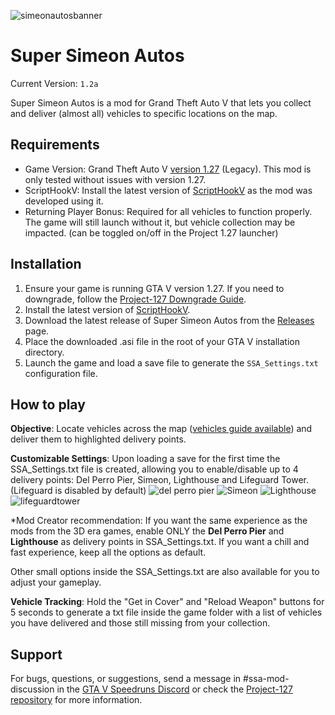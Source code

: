 ![simeonautosbanner](https://github.com/user-attachments/assets/39f17048-ae7a-4671-ac17-49fcb32cce04)
# Super Simeon Autos
Current Version: <code>1.2a</code>

Super Simeon Autos is a mod for Grand Theft Auto V  that lets you collect and deliver (almost all) vehicles to specific locations on the map.

## Requirements
* Game Version: Grand Theft Auto V [version 1.27](https://github.com/TwosHusbandS/Project-127/) (Legacy). This mod is only tested without issues with version 1.27.
* ScriptHookV: Install the latest version of [ScriptHookV](https://www.dev-c.com/gtav/scripthookv/) as the mod was developed using it.
* Returning Player Bonus: Required for all vehicles to function properly. The game will still launch without it, but vehicle collection may be impacted. (can be toggled on/off in the Project 1.27 launcher)

## Installation
1. Ensure your game is running GTA V version 1.27. If you need to downgrade, follow the [Project-127 Downgrade Guide](https://github.com/TwosHusbandS/Project-127/blob/master/Installer/Info/Help.md).
2. Install the latest version of [ScriptHookV](https://www.dev-c.com/gtav/scripthookv/).
3. Download the latest release of Super Simeon Autos from the [Releases](https://github.com/GordoLeal/SuperSimeonAutos/releases) page.
4. Place the downloaded .asi file in the root of your GTA V installation directory.
5. Launch the game and load a save file to generate the <code>SSA_Settings.txt</code> configuration file.

## How to play
**Objective**: Locate vehicles across the map ([vehicles guide available](https://docs.google.com/document/d/1HLy1r_IYJAnth6uyUSzunOT0c65c5wLdxrW01GbjFZA/edit?usp=sharing)) and deliver them to highlighted delivery points.

**Customizable Settings**: Upon loading a save for the first time the SSA_Settings.txt file is created, allowing you to enable/disable up to 4 delivery points: Del Perro Pier, Simeon, Lighthouse and Lifeguard Tower. (Lifeguard is disabled by default)
![del perro pier](https://github.com/GordoLeal/SuperSimeonAutos/blob/master/githubpage/delperro.png)
![Simeon](https://github.com/GordoLeal/SuperSimeonAutos/blob/master/githubpage/simeon.png)
![Lighthouse](https://github.com/GordoLeal/SuperSimeonAutos/blob/master/githubpage/lighthouse.png)
![lifeguardtower](https://github.com/GordoLeal/SuperSimeonAutos/blob/master/githubpage/lifeguard.png)

*Mod Creator recommendation: If you want the same experience as the mods from the 3D era games, enable ONLY the **Del Perro Pier** and **Lighthouse** as delivery points in SSA_Settings.txt.
If you want a chill and fast experience, keep all the options as default.

Other small options inside the SSA_Settings.txt are also available for you to adjust your gameplay.

**Vehicle Tracking**: Hold the "Get in Cover" and "Reload Weapon" buttons for 5 seconds to generate a txt file inside the game folder with a list of vehicles you have delivered and those still missing from your collection.

## Support
For bugs, questions, or suggestions, send a message in #ssa-mod-discussion in the [GTA V Speedruns Discord](https://discord.com/invite/3qjGGBM) or check the [Project-127 repository](https://github.com/TwosHusbandS/Project-127/) for more information.

